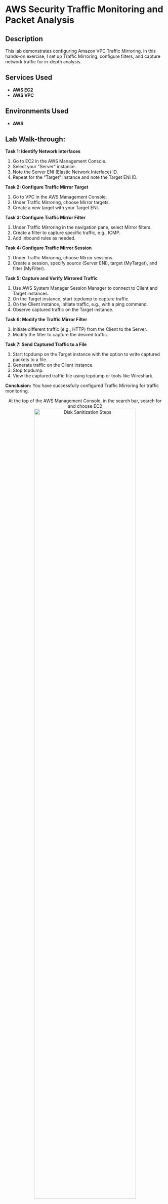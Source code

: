 # AWS Security Traffic Monitoring and Packet Analysis


<h2>Description</h2>
This lab demonstrates configuring Amazon VPC Traffic Mirroring. In this hands-on exercise, I set up Traffic Mirroring, configure filters, and capture network traffic for in-depth analysis. 
<br />


<h2>Services Used</h2>

- <b>AWS EC2</b> 
- <b>AWS VPC</b>

<h2>Environments Used </h2>

- <b>AWS </b>

<h2>Lab Walk-through:</h2>

**Task 1: Identify Network Interfaces**
1. Go to EC2 in the AWS Management Console.
2. Select your "Server" instance.
3. Note the Server ENI (Elastic Network Interface) ID.
4. Repeat for the "Target" instance and note the Target ENI ID.

**Task 2: Configure Traffic Mirror Target**
1. Go to VPC in the AWS Management Console.
2. Under Traffic Mirroring, choose Mirror targets.
3. Create a new target with your Target ENI.

**Task 3: Configure Traffic Mirror Filter**
1. Under Traffic Mirroring in the navigation pane, select Mirror filters.
2. Create a filter to capture specific traffic, e.g., ICMP.
3. Add inbound rules as needed.

**Task 4: Configure Traffic Mirror Session**
1. Under Traffic Mirroring, choose Mirror sessions.
2. Create a session, specify source (Server ENI), target (MyTarget), and filter (MyFilter).

**Task 5: Capture and Verify Mirrored Traffic**
1. Use AWS System Manager Session Manager to connect to Client and Target instances.
2. On the Target instance, start tcpdump to capture traffic.
3. On the Client instance, initiate traffic, e.g., with a ping command.
4. Observe captured traffic on the Target instance.

**Task 6: Modify the Traffic Mirror Filter**
1. Initiate different traffic (e.g., HTTP) from the Client to the Server.
2. Modify the filter to capture the desired traffic.

**Task 7: Send Captured Traffic to a File**
1. Start tcpdump on the Target instance with the option to write captured packets to a file.
2. Generate traffic on the Client instance.
3. Stop tcpdump.
4. View the captured traffic file using tcpdump or tools like Wireshark.

**Conclusion:** You have successfully configured Traffic Mirroring for traffic monitoring.


<p align="center">
At the top of the AWS Management Console, in the search bar, search for and choose EC2 <br/>
<img src="https://imgur.com/R1WWmtX.png" height="80%" width="80%" alt="Disk Sanitization Steps"/>
<br />
<br />
In the navigation pane at the left of the page, under Instances, choose Instances  <br/>
<img src="https://imgur.com/rr6UaGg.png" height="80%" width="80%" alt="Disk Sanitization Steps"/>
<br />
<br />
Choose the link for the Instance ID that is named Server. This opens the instance summary page for the Server EC2 instance <br/>
<img src="https://imgur.com/CyuJNFZ.png" height="80%" width="80%" alt="Disk Sanitization Steps"/>
<br />
<br />
Scroll down in the Instance summary page. Locate and choose the Networking tab  <br/>
<img src="https://imgur.com/1rhiQw3.png" height="80%" width="80%" alt="Disk Sanitization Steps"/>
<br />
<br />
Scroll down and locate the Network Interfaces section. Copy the Interface ID and record it in you preferred text editor as the Server ENI. You need this ID in future tasks. This interface acts as the source of the mirroring traffic  <br/>
<img src="https://imgur.com/Y5eABR2.png" height="80%" width="80%" alt="Disk Sanitization Steps"/>
<br />
<br />
Repeat the previous steps to locate, view, and record the Interface ID for the EC2 Instance named Target. Record the ID as the Target ENI. This interface acts as the target of the mirroring traffic  <br/>
<img src="https://imgur.com/B3ptd0W.png" height="80%" width="80%" alt="Disk Sanitization Steps"/> 
<br />
<br />
At the top of the AWS Management Console, in the search bar, search for and choose VPC <br/> 
<img src="https://imgur.com/6bPxdYQ.png" height="80%" width="80%" alt="AWS Security Traffic Monitoring and Packet Analysis"/> 
<br />
<br />
In the navigation pane at the left of the page, under Traffic Mirroring, choose Mirror targets, the Create traffic mirror target <br/> 
<img src="https://imgur.com/mhW2J4P.png" height="80%" width="80%" alt="AWS Security Traffic Monitoring and Packet Analysis"/>
<br />
<br />
Create a new target with your Target ENI <br/> 
<img src="https://imgur.com/NaRNmSM.png" height="80%" width="80%" alt="AWS Security Traffic Monitoring and Packet Analysis"/>
<br />
<br />
Under Traffic Mirroring in the navigation pane, select Mirror filters <br/> 
<img src="https://imgur.com/lIqk5wv.png" height="80%" width="80%" alt="AWS Security Traffic Monitoring and Packet Analysis"/>
<br />
<br />
Create a filter to capture specific traffic, e.g., ICMP <br/> 
<img src="https://imgur.com/qcf3bQD.png" height="80%" width="80%" alt="AWS Security Traffic Monitoring and Packet Analysis"/>
<br />
<br />
Add inbound rules as needed <br/> 
<img src="https://imgur.com/qcf3bQD.png" height="80%" width="80%" alt="AWS Security Traffic Monitoring and Packet Analysis"/>
<br />
<br />
Under Traffic Mirroring, choose Mirror sessions <br/> 
<img src="https://imgur.com/VtNXyG6.png" height="80%" width="80%" alt="AWS Security Traffic Monitoring and Packet Analysis"/>
<br />
<br />
Create a session, specify source (Server ENI), target (MyTarget), and filter (MyFilter) <br/> 
<img src="https://imgur.com/eX1quv0.png" height="80%" width="80%" alt="AWS Security Traffic Monitoring and Packet Analysis"/>
<br />
<br />
Use AWS System Manager Session Manager to connect to Client and Target instances <br/> 
<img src="https://imgur.com/Njw5rnI.png" height="80%" width="80%" alt="AWS Security Traffic Monitoring and Packet Analysis"/>
<br />
<br />
On the Target instance, start tcpdump to capture traffic <br/> 
<img src="https://imgur.com/w2seZII.png" height="80%" width="80%" alt="AWS Security Traffic Monitoring and Packet Analysis"/>
<br />
<br />
On the Client instance, initiate traffic, e.g., with a ping command <br/> 
<img src="https://imgur.com/aQ50t2R.png" height="80%" width="80%" alt="AWS Security Traffic Monitoring and Packet Analysis"/>
<br />
<br />
Observe captured traffic on the Target instance <br/> 
<img src="https://imgur.com/hIlzHL3.png" height="80%" width="80%" alt="AWS Security Traffic Monitoring and Packet Analysis"/>
<br />
<br />
Initiate different traffic from the client to the server <br/> 
<img src="https://imgur.com/YkkKfRO.png" height="80%" width="80%" alt="AWS Security Traffic Monitoring and Packet Analysis"/> 
<br />
<br />
Modify the filter to capture the desired traffic <br/> 
<img src="https://imgur.com/lU12dHl.png" height="80%" width="80%" alt="AWS Security Traffic Monitoring and Packet Analysis"/> 
<br />
<br />
Start tcpdump on the Target instance with the option to write captured packets to a file <br/> 
<img src="https://imgur.com/9GanQYT.png" height="80%" width="80%" alt="AWS Security Traffic Monitoring and Packet Analysis"/>
<br />
<br />
Generate traffic on the Client instance <br/> 
<img src="https://imgur.com/B6iFScu.png" height="80%" width="80%" alt="AWS Security Traffic Monitoring and Packet Analysis"/>
<br />
<br />
View the captured traffic file using tcpdump or tools like Wireshark <br/> 
<img src="https://imgur.com/7YLLrpY.png" height="80%" width="80%" alt="AWS Security Traffic Monitoring and Packet Analysis"/> 
</p> 
</p>

<!--
 ```diff
- text in red
+ text in green
! text in orange
# text in gray
@@ text in purple (and bold)@@
```
--!>
